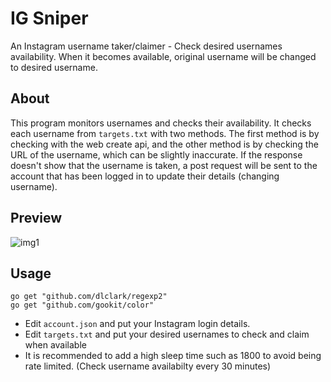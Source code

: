 # IG Sniper
An Instagram username taker/claimer - Check desired usernames availability. When it becomes available, original username will be changed to desired username.


## About
This program monitors usernames and checks their availability. It checks each username from `targets.txt` with two methods. The first method is by checking with the web create api, and
the other method is by checking the URL of the username, which can be slightly inaccurate. If the response doesn't show that the username is taken, a post request will be 
sent to the account that has been logged in to update their details (changing username). 

## Preview
![img1](https://media.discordapp.net/attachments/804048851514294323/958167386031259698/iggg.png)

## Usage
```
go get "github.com/dlclark/regexp2"
go get "github.com/gookit/color"
```

- Edit `account.json` and put your Instagram login details.
- Edit `targets.txt` and put your desired usernames to check and claim when available
- It is recommended to add a high sleep time such as 1800 to avoid being rate limited. (Check username availabilty every 30 minutes)
